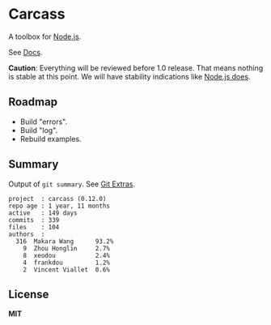 # Carcass

A toolbox for [Node.js](http://nodejs.org/).

See [Docs](http://wiredcraft.com/carcass).

__Caution__: Everything will be reviewed before 1.0 release. That means nothing is stable at this point. We will have stability indications like [Node.js does](http://nodejs.org/api/documentation.html#documentation_stability_index).

## Roadmap

* Build "errors".
* Build "log".
* Rebuild examples.

## Summary

Output of `git summary`. See [Git Extras](https://github.com/visionmedia/git-extras).

```
project  : carcass (0.12.0)
repo age : 1 year, 11 months
active   : 149 days
commits  : 339
files    : 104
authors  :
  316  Makara Wang      93.2%
    9  Zhou Honglin     2.7%
    8  xeodou           2.4%
    4  frankdou         1.2%
    2  Vincent Viallet  0.6%
```

## License

__MIT__
